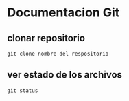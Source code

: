 # Documentacion Git

## clonar repositorio

```
git clone nombre del respositorio
```

## ver estado de los archivos

```
git status
```
